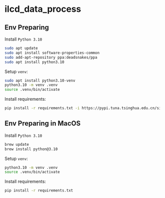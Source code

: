 # ilcd_data_process

## Env Preparing

Install `Python 3.10`

```bash
sudo apt update
sudo apt install software-properties-common
sudo add-apt-repository ppa:deadsnakes/ppa
sudo apt install python3.10
```

Setup `venv`:

```bash
sudo apt install python3.10-venv
python3.10 -m venv .venv
source .venv/bin/activate
```

Install requirements:

```bash
pip install -r requirements.txt -i https://pypi.tuna.tsinghua.edu.cn/simple
```

## Env Preparing in MacOS

Install `Python 3.10`

```bash
brew update
brew install python@3.10
```

Setup `venv`:

```bash
python3.10 -m venv .venv
source .venv/bin/activate
```

Install requirements:

```bash
pip install -r requirements.txt
```